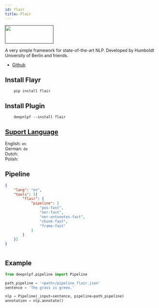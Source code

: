 ```yaml
---
id: flair
title: Flair
---
```


<a href="" target="_blank">
    <img src="https://raw.githubusercontent.com/flairNLP/flair/master/resources/docs/flair_logo_2020.png" data-canonical-src="" width="160" height="60" />
</a>

A very simple framework for state-of-the-art NLP. Developed by Humboldt University of Berlin and friends.

- [Github](https://github.com/flairNLP/flair)

## Install Flayr
<!--DOCUSAURUS_CODE_TABS-->
<!--Shell--> 
```shell
    pip install flair
```
<!--END_DOCUSAURUS_CODE_TABS-->

## Install Plugin
<!--DOCUSAURUS_CODE_TABS-->
<!--Shell--> 
```shell
    deepnlpf --install flair
```
<!--END_DOCUSAURUS_CODE_TABS-->

## [Suport Language](https://github.com/flairNLP/flair#comparison-with-state-of-the-art)

English: ```en``` <br/>
German: ```de``` <br/>
Dutch: ``` ``` <br/>
Polish: ``` ``` <br/>

## Pipeline
<!--DOCUSAURUS_CODE_TABS-->

<!--Json--> 
```json
{
    "lang": "en",
    "tools": [{
        "flair": {
            "pipeline": [
                "pos-fast",
                "ner-fast",
                "ner-ontonotes-fast",
                "chunk-fast",
                "frame-fast"
            ]
        }
    }]
}
```

<!--yaml-->
```yaml
```
<!--END_DOCUSAURUS_CODE_TABS-->

## Example
<!--DOCUSAURUS_CODE_TABS-->
<!--Python--> 
```python
from deepnlpf.pipeline import Pipeline

path_pipeline = '<path>/pipeline_flair.json'
sentence = 'The grass is green.'

nlp = Pipeline(_input=sentence, pipeline=path_pipeline)
annotation = nlp.annotate()
```

<!--Output JSON-->
```json
```

<!--Output XML-->
```xml
```

<!--END_DOCUSAURUS_CODE_TABS-->